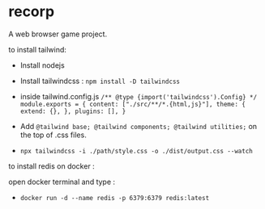 # recorp
A web browser game project.

to install tailwind:

- Install nodejs
- Install tailwindcss : ``npm install -D tailwindcss``
- inside tailwind.config.js ```/** @type {import('tailwindcss').Config} */
module.exports = {
  content: ["./src/**/*.{html,js}"],
  theme: {
    extend: {},
  },
  plugins: [],
}```

- Add ```@tailwind base;
@tailwind components;
@tailwind utilities;``` on the top of .css files.

- ```npx tailwindcss -i ./path/style.css -o ./dist/output.css --watch```

to install redis on docker : 

open docker terminal and type : 
- ```docker run -d --name redis -p 6379:6379 redis:latest```